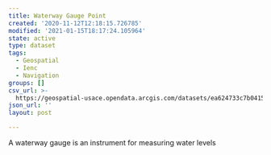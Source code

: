 ```yaml
---
title: Waterway Gauge Point
created: '2020-11-12T12:18:15.726785'
modified: '2021-01-15T18:17:24.105964'
state: active
type: dataset
tags:
  - Geospatial
  - Ienc
  - Navigation
groups: []
csv_url: >-
  https://geospatial-usace.opendata.arcgis.com/datasets/ea624733c7b0415292c65d80f7b50278_0.csv?outSR=%7B%22latestWkid%22%3A4326%2C%22wkid%22%3A4326%7D
json_url: ''
layout: post

---
```

A waterway gauge is an instrument for measuring water levels
